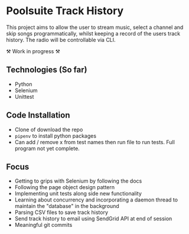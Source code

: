 # Poolsuite Track History
This project aims to allow the user to stream music, select a channel and skip songs programmatically, whilst keeping a record of the users track history. The radio will be controllable via CLI. 

⚒️ Work in progress ⚒️ 

## Technologies (So far)
- Python
- Selenium
- Unittest


## Code Installation
- Clone of download the repo
- `pipenv` to install python packages
- Can add / remove x from test names then run file to run tests. Full program not yet complete.


## Focus
- Getting to grips with Selenium by following the docs
- Following the page object design pattern
- Implementing unit tests along side new functionality
- Learning about concurrency and incorporating a daemon thread to maintain the "database" in the background
- Parsing CSV files to save track history
- Send track history to email using SendGrid API at end of session
- Meaningful git commits



